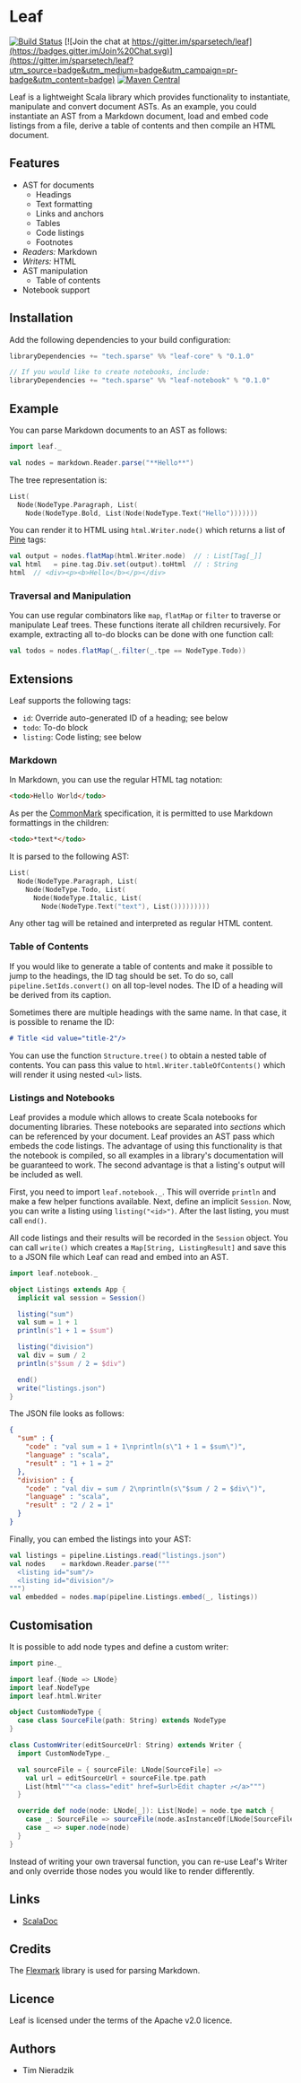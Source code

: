 # Leaf
[![Build Status](https://travis-ci.org/sparsetech/leaf.svg?branch=master)](https://travis-ci.org/sparsetech/leaf)
[![Join the chat at https://gitter.im/sparsetech/leaf](https://badges.gitter.im/Join%20Chat.svg)](https://gitter.im/sparsetech/leaf?utm_source=badge&utm_medium=badge&utm_campaign=pr-badge&utm_content=badge)
[![Maven Central](https://img.shields.io/maven-central/v/tech.sparse/leaf-core_2.12.svg)](http://search.maven.org/#search%7Cga%7C1%7Cg%3A%22tech.sparse%22%20AND%20a%3A%22leaf-core_2.12%22)

Leaf is a lightweight Scala library which provides functionality to instantiate, manipulate and convert document ASTs. As an example, you could instantiate an AST from a Markdown document, load and embed code listings from a file, derive a table of contents and then compile an HTML document.

## Features
* AST for documents
    * Headings
    * Text formatting
    * Links and anchors
    * Tables
    * Code listings
    * Footnotes
* *Readers:* Markdown
* *Writers:* HTML
* AST manipulation
    * Table of contents
* Notebook support

## Installation
Add the following dependencies to your build configuration:

```sbt
libraryDependencies += "tech.sparse" %% "leaf-core" % "0.1.0"

// If you would like to create notebooks, include:
libraryDependencies += "tech.sparse" %% "leaf-notebook" % "0.1.0"
```

## Example
You can parse Markdown documents to an AST as follows:

```scala
import leaf._

val nodes = markdown.Reader.parse("**Hello**")
```

The tree representation is:

```scala
List(
  Node(NodeType.Paragraph, List(
    Node(NodeType.Bold, List(Node(NodeType.Text("Hello")))))))
```

You can render it to HTML using `html.Writer.node()` which returns a list of [Pine](https://github.com/sparsetech/pine) tags:

```scala
val output = nodes.flatMap(html.Writer.node)  // : List[Tag[_]]
val html   = pine.tag.Div.set(output).toHtml  // : String
html  // <div><p><b>Hello</b></p></div>
```

### Traversal and Manipulation
You can use regular combinators like `map`, `flatMap` or `filter` to traverse or manipulate Leaf trees. These functions iterate all children recursively. For example, extracting all to-do blocks can be done with one function call:

```scala
val todos = nodes.flatMap(_.filter(_.tpe == NodeType.Todo))
```

## Extensions
Leaf supports the following tags:

* `id`: Override auto-generated ID of a heading; see below
* `todo`: To-do block
* `listing`: Code listing; see below

### Markdown
In Markdown, you can use the regular HTML tag notation:

```html
<todo>Hello World</todo>
```

As per the [CommonMark](http://spec.commonmark.org/) specification, it is permitted to use Markdown formattings in the children:

```markdown
<todo>*text*</todo>
```

It is parsed to the following AST:

```scala
List(
  Node(NodeType.Paragraph, List(
    Node(NodeType.Todo, List(
      Node(NodeType.Italic, List(
        Node(NodeType.Text("text"), List()))))))))
```

Any other tag will be retained and interpreted as regular HTML content.

### Table of Contents
If you would like to generate a table of contents and make it possible to jump to the headings, the ID tag should be set. To do so, call `pipeline.SetIds.convert()` on all top-level nodes. The ID of a heading will be derived from its caption.

Sometimes there are multiple headings with the same name. In that case, it is possible to rename the ID:

```markdown
# Title <id value="title-2"/>
```

You can use the function `Structure.tree()` to obtain a nested table of contents. You can pass this value to `html.Writer.tableOfContents()` which will render it using nested `<ul>` lists.

### Listings and Notebooks
Leaf provides a module which allows to create Scala notebooks for documenting libraries. These notebooks are separated into *sections* which can be referenced by your document. Leaf provides an AST pass which embeds the code listings. The advantage of using this functionality is that the notebook is compiled, so all examples in a library's documentation will be guaranteed to work. The second advantage is that a listing's output will be included as well.

First, you need to import `leaf.notebook._`. This will override `println` and make a few helper functions available. Next, define an implicit `Session`. Now, you can write a listing using `listing("<id>")`. After the last listing, you must call `end()`.

All code listings and their results will be recorded in the `Session` object. You can call `write()` which creates a `Map[String, ListingResult]` and save this to a JSON file which Leaf can read and embed into an AST.

```scala
import leaf.notebook._

object Listings extends App {
  implicit val session = Session()

  listing("sum")
  val sum = 1 + 1
  println(s"1 + 1 = $sum")

  listing("division")
  val div = sum / 2
  println(s"$sum / 2 = $div")

  end()
  write("listings.json")
}
```

The JSON file looks as follows:

```json
{
  "sum" : {
    "code" : "val sum = 1 + 1\nprintln(s\"1 + 1 = $sum\")",
    "language" : "scala",
    "result" : "1 + 1 = 2"
  },
  "division" : {
    "code" : "val div = sum / 2\nprintln(s\"$sum / 2 = $div\")",
    "language" : "scala",
    "result" : "2 / 2 = 1"
  }
}
```

Finally, you can embed the listings into your AST:

```scala
val listings = pipeline.Listings.read("listings.json")
val nodes    = markdown.Reader.parse("""
  <listing id="sum"/>
  <listing id="division"/>
""")
val embedded = nodes.map(pipeline.Listings.embed(_, listings))
```

## Customisation
It is possible to add node types and define a custom writer:

```scala
import pine._

import leaf.{Node => LNode}
import leaf.NodeType
import leaf.html.Writer

object CustomNodeType {
  case class SourceFile(path: String) extends NodeType
}

class CustomWriter(editSourceUrl: String) extends Writer {
  import CustomNodeType._

  val sourceFile = { sourceFile: LNode[SourceFile] =>
    val url = editSourceUrl + sourceFile.tpe.path
    List(html"""<a class="edit" href=$url>Edit chapter ⤴</a>""")
  }

  override def node(node: LNode[_]): List[Node] = node.tpe match {
    case _: SourceFile => sourceFile(node.asInstanceOf[LNode[SourceFile]])
    case _ => super.node(node)
  }
}
```

Instead of writing your own traversal function, you can re-use Leaf's Writer and only override those nodes you would like to render differently.

## Links
* [ScalaDoc](https://www.javadoc.io/doc/tech.sparse/leaf-core_2.12/)

## Credits
The [Flexmark](https://github.com/vsch/flexmark-java) library is used for parsing Markdown.

## Licence
Leaf is licensed under the terms of the Apache v2.0 licence.

## Authors
* Tim Nieradzik
